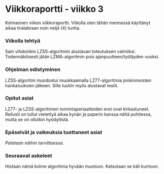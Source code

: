 # Viikkoraportti - viikko 3

Kolmannen viikon viikkoraportti. Viikolla olen tähän mennessä käyttänyt aikaa tiralabraan noin neljä (4) tuntia.

### Viikolla tehtyä

Sain vihdoinkin LZSS-algoritmin alustavan toteutuksen valmiiksi. Todennäköisesti jätän LZMA-algoritmin pois ajanpuutteen/työläyden vuoksi.

### Ohjelman edistyminen

LZSS-algoritmi muodostui muokkaamalla LZ77-algoritmia jonkinmoisten hankaluuksien jälkeen. Sille luotiin myös alustavat testit.

### Opitut asiat

LZ77- ja LZSS-algoritmien toimintaperiaatteiden erot ovat kirkastuneet. Reilusti on tullut vietettyä aikaa kynän ja paperin kanssa näitä pohtiessa, mutta se on ollutkin
hyödyllistä.

### Epäselvät ja vaikeuksia tuottaneet asiat

*Palataan näihin tarvittaessa.*

### Seuraavat askeleet

Hiotaan nämä kolme algoritmia hyvään muotoon. Katsotaan se käli kuntoon.
